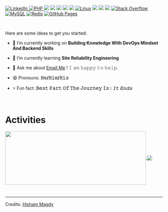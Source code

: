 <p>
  <a href="https://www.linkedin.com/in/hisham-magdy/">
    <img alt="LinkedIn" src="https://img.shields.io/badge/LinkedIn-HishamMagdy-blue?style=flat-square&logo=linkedin">
  </a>
 <a href="https://www.php.net" target="_blank"> 
    <img alt="PHP" src="https://img.shields.io/badge/PHP%20-Expert%20Level-_.svg?logo=php&logoColor=white">
  </a> 
  <a href="#"><img src="https://img.shields.io/badge/JavaScript-Mid%20Level-_.svg?logo=javascript"></a>
  <a href="#"><img src="https://img.shields.io/badge/TypeScript-Mid%20Level-_.svg?logo=typescript"></a>
  <a href="#"><img src="https://img.shields.io/badge/Vue-Expert%20Level-_.svg?logo=vuedotjs"></a>
  <a href="#"><img src="https://img.shields.io/badge/Angular-Mid%20Level-_.svg?logo=angular"></a>
  <a href="#"><img src="https://img.shields.io/badge/React-Mid%20Level-_.svg?logo=react"></a>
  <a href="#"><img alt="Linux" src="https://img.shields.io/badge/Linux-FCC624?style=flat&logo=linux&logoColor=black"></a>
  <a href="#"><img src="https://img.shields.io/badge/AWS-Biganner%20Level-_.svg?logo=aws"></a>
  <a href="#"><img src="https://img.shields.io/badge/Docker-Biganner%20Level-_.svg?logo=Docker"></a>
  <a href="#"><img src="https://img.shields.io/badge/Clean%20Code-Evangelist-_.svg"></a>
  <a href="#"><img alt="Stack Overflow" src="https://img.shields.io/badge/-Stack%20Overflow-FE7A16?logo=stack-overflow&logoColor=white"></a>
 <a href="https://www.mysql.com/"><img alt="MySQL" src="https://img.shields.io/badge/MySQL-%2300f.svg?style=flat&llogo=mysql&logoColor=white"></a>
  <a href="https://www.sqlite.org/"><img alt="Redis" src ="https://img.shields.io/badge/Redis-%2307405e.svg?style=flat&logo=redis&logoColor=white"/></a>
  <a href="https://www.github.com">
    <img alt="GitHub Pages" src="https://img.shields.io/badge/GitHub%20Pages-%23327FC7.svg?style=flat&llogo=github&logoColor=white">
  </a>
  
 
</p>

<br/>

Here are some ideas to get you started:

- 🔭 I’m currently working on **Building Knowledge With DevOps Mindset And Backend Skills**
- 🌱 I’m currently learning **Site Reliability Engineering**
- 💬 Ask me about [Email Me](mailto:hisham.magdy126@gmail.com) ! 𝙸 𝚊𝚖 𝚑𝚊𝚙𝚙𝚢 𝚝𝚘 𝚑𝚎𝚕𝚙.

- 😄 Pronouns: **𝙷𝚎/𝙷𝚒𝚖/𝙷𝚒𝚜**
- ⚡ Fun fact: **𝙱𝚎𝚜𝚝 𝙿𝚊𝚛𝚝 𝙾𝚏 𝚃𝚑𝚎 𝙹𝚘𝚞𝚛𝚗𝚎𝚢 𝙸𝚜 : _𝙸𝚝 𝙴𝚗𝚍𝚜_**



<br/>

# Activities

<a href="https://github.com/segma12/github-readme-stats">
  <img width=450 height=170 align="center" src="https://github-readme-stats.vercel.app/api?username=segma12&theme=midnight-purple&show_icons=true&bg_color=0D1117&hide_border=true" />
</a>
<a href="https://github.com/segma12/github-readme-stats">
  <img align="center" src="https://github-readme-stats.vercel.app/api/top-langs/?username=segma12&theme=midnight-purple&layout=compact&bg_color=0D1117&hide_border=true" />
</a>


#

------
Credits: [Hisham Magdy](https://github.com/segma12)
